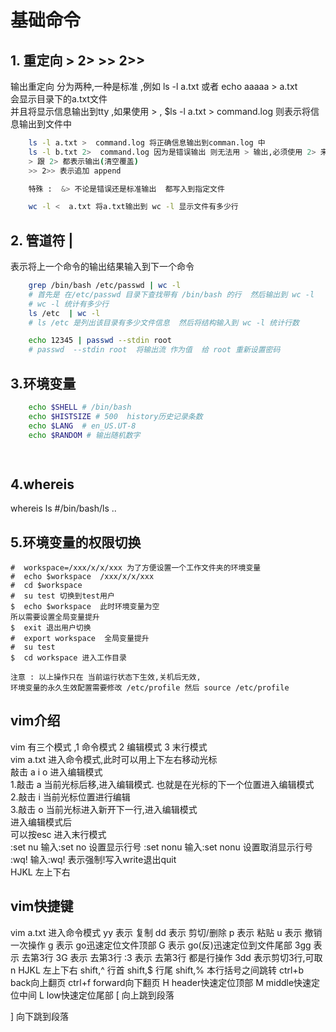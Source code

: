 # 基础命令
## 1. 重定向 > 2> >> 2>>
输出重定向 分为两种,一种是标准 ,例如 ls -l a.txt 或者 echo aaaaa > a.txt   
会显示目录下的a.txt文件  
并且将显示信息输出到tty ,如果使用 > ,  $ls -l a.txt > command.log 则表示将信息输出到文件中
```bash
    ls -l a.txt >  command.log 将正确信息输出到comman.log 中  
    ls -l b.txt 2>  command.log 因为是错误输出 则无法用 > 输出,必须使用 2> 来输出  
    > 跟 2> 都表示输出(清空覆盖)  
    >> 2>> 表示追加 append  

    特殊 :  &> 不论是错误还是标准输出  都写入到指定文件  

    wc -l <  a.txt 将a.txt输出到 wc -l 显示文件有多少行  
```
## 2. 管道符 | 
表示将上一个命令的输出结果输入到下一个命令
```bash
    grep /bin/bash /etc/passwd | wc -l 
    # 首先是 在/etc/passwd 目录下查找带有 /bin/bash 的行  然后输出到 wc -l  
    # wc -l 统计有多少行
    ls /etc  | wc -l 
    # ls /etc 是列出该目录有多少文件信息  然后将结构输入到 wc -l 统计行数

    echo 12345 | passwd --stdin root 
    # passwd  --stdin root  将输出流 作为值  给 root 重新设置密码
```

## 3.环境变量
```bash
    echo $SHELL # /bin/bash
    echo $HISTSIZE # 500  history历史记录条数
    echo $LANG  # en_US.UT-8
    echo $RANDOM # 输出随机数字

    
```

## 4.whereis 
whereis ls #/bin/bash/ls ..

## 5.环境变量的权限切换
```
#  workspace=/xxx/x/x/xxx 为了方便设置一个工作文件夹的环境变量  
#  echo $workspace  /xxx/x/x/xxx  
#  cd $workspace    
#  su test 切换到test用户  
$  echo $workspace  此时环境变量为空  
所以需要设置全局变量提升  
$  exit 退出用户切换  
#  export workspace  全局变量提升  
#  su test   
$  cd workspace 进入工作目录  

注意 : 以上操作只在 当前运行状态下生效,关机后无效,  
环境变量的永久生效配置需要修改 /etc/profile 然后 source /etc/profile  

```


## vim介绍
vim 有三个模式 ,1 命令模式 2 编辑模式  3 末行模式    
vim a.txt 进入命令模式,此时可以用上下左右移动光标  
敲击 a i o 进入编辑模式  
1.敲击 a   当前光标后移,进入编辑模式. 也就是在光标的下一个位置进入编辑模式    
2.敲击 i   当前光标位置进行编辑  
3.敲击 o   当前光标进入新开下一行,进入编辑模式  
进入编辑模式后   
可以按esc 进入末行模式  
:set nu    输入:set no 设置显示行号
:set nonu  输入:set nonu 设置取消显示行号
:wq!  输入:wq! 表示强制!写入write退出quit   
HJKL 左上下右
## vim快捷键
vim a.txt 进入命令模式
yy  表示  复制
dd  表示  剪切/删除 
p   表示  粘贴
u   表示  撤销一次操作
g   表示  go迅速定位文件顶部
G   表示  go(反)迅速定位到文件尾部
3gg 表示  去第3行
3G  表示  去第3行
:3  表示  去第3行
都是行操作
3dd 表示剪切3行,可取 n
HJKL 左上下右
shift,^    行首
shift,$   行尾
shift,%   本行括号之间跳转
ctrl+b   back向上翻页
ctrl+f   forward向下翻页
H     header快速定位顶部
M     middle快速定位中间
L     low快速定位尾部
[     向上跳到段落

]     向下跳到段落